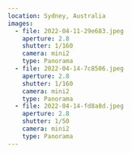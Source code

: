 ```yaml
---
location: Sydney, Australia
images:
  - file: 2022-04-11-29e683.jpeg
    aperture: 2.8
    shutter: 1/160
    camera: mini2
    type: Panorama
  - file: 2022-04-14-7c8506.jpeg
    aperture: 2.8
    shutter: 1/160
    camera: mini2
    type: Panorama
  - file: 2022-04-14-fd8a8d.jpeg
    aperture: 2.8
    shutter: 1/50
    camera: mini2
    type: Panorama
---
```

